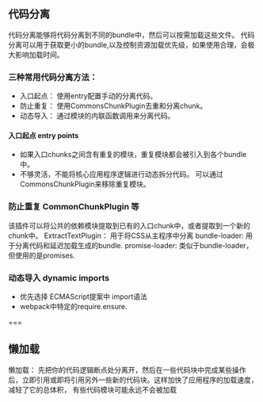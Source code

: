 ## 代码分离
代码分离能够将代码分离到不同的bundle中，然后可以按需加载这些文件。 代码分离可以用于获取更小的bundle,以及控制资源加载优先级，如果使用合理，会极大影响加载时间。

### 三种常用代码分离方法： 
* 入口起点： 使用entry配置手动的分离代码。
* 防止重复： 使用CommonsChunkPlugin去重和分离chunk。
* 动态导入： 通过模块的内联函数调用来分离代码。

#### 入口起点 entry points
* 如果入口chunks之间含有重复的模块，重复模块都会被引入到各个bundle中。
* 不够灵活，不能将核心应用程序逻辑进行动态拆分代码。
可以通过CommonsChunkPlugin来移除重复模块。

### 防止重复 CommonChunkPlugin 等
 该插件可以将公共的依赖模块提取到已有的入口chunk中，或者提取到一个新的chunk中。
ExtractTextPlugin： 用于将CSS从主程序中分离
bundle-loader: 用于分离代码和延迟加载生成的bundle.
promise-loader: 类似于bundle-loader，但使用的是promises.
### 动态导入 dynamic imports
* 优先选择 ECMAScript提案中 import语法
* webpack中特定的require.ensure.

=== 

## 懒加载
懒加载： 先把你的代码逻辑断点处分离开，然后在一些代码块中完成某些操作后，立即引用或即将引用另外一些新的代码块。这样加快了应用程序的加载速度，减轻了它的总体积， 有些代码模块可能永远不会被加载
